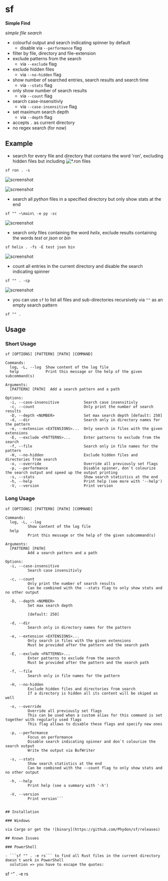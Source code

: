 # sf

__Simple Find__

*simple file search*

* colourful output and search indicating spinner by default 
  * disable via ```--performance``` flag
* filter by file, directory and file-extension
* exclude patterns from the search 
  * via ```--exclude``` flag
* exclude hidden files
  * via ```--no-hidden``` flag
* show number of searched entries, search results and search time
  * via ```--stats``` flag
* only show number of search results 
  * via ```--count``` flag
* search case-insensitivly
  * via ```--case-insensitive``` flag
* set maximum search depth
  * via ```--depth``` flag
* accepts ```.``` as current directory
* no regex search (for now)

## Example

- search for every file and directory that contains the word 'ron', excluding hidden files but including ![*.ron files](https://github.com/ron-rs/ron)

```sf ron . -s```

![screenshot](https://github.com/Phydon/sf/blob/master/assets/sf_ron_current_s_spinner.png)

![screenshot](https://github.com/Phydon/sf/blob/master/assets/sf_ron_current_s_done.png)

- search all *python* files in a specified directory but only show stats at the end

```sf "" ~\main\ -e py -sc```

![screenshot](https://github.com/Phydon/sf/blob/master/assets/sf___path_e_py_sc.png)

- search only files containing the word *helix*, exclude results containing the words *test* or *json* or *bin*

```sf helix . -fs -E test json bin```

![screenshot](https://github.com/Phydon/sf/blob/master/assets/sf_helix_current_fs_E_test_json_bin.png)

- count all entries in the current directory and disable the search indicating spinner 

```sf "" . -cp```

![screenshot](https://github.com/Phydon/sf/blob/master/assets/sf_current_count_all.png)

- you can use ```sf``` to list all files and sub-directories recursively via ```""``` as an empty search pattern 

```sf "" .```

	
## Usage

### Short Usage

```
sf [OPTIONS] [PATTERN] [PATH] [COMMAND]

Commands:
  log, -L, --log  Show content of the log file
  help            Print this message or the help of the given subcommand(s)

Arguments:
  [PATTERN] [PATH]  Add a search pattern and a path

Options:
  -i, --case-insensitive           Search case insensitivly
  -c, --count                      Only print the number of search results
  -D, --depth <NUMBER>             Set max search depth [default: 250]
  -d, --dir                        Search only in directory names for the pattern
  -e, --extension <EXTENSIONS>...  Only search in files with the given extensions
  -E, --exclude <PATTERNS>...      Enter patterns to exclude from the search
  -f, --file                       Search only in file names for the pattern
  -H, --no-hidden                  Exclude hidden files and directories from search
  -o, --override                   Override all previously set flags
  -p, --performance                Disable spinner, don`t colourize the search output and speed up the output printing
  -s, --stats                      Show search statistics at the end
  -h, --help                       Print help (see more with '--help')
  -V, --version                    Print version
```

### Long Usage

```
sf [OPTIONS] [PATTERN] [PATH] [COMMAND]

Commands:
  log, -L, --log
          Show content of the log file
  help
          Print this message or the help of the given subcommand(s)

Arguments:
  [PATTERN] [PATH]
          Add a search pattern and a path

Options:
  -i, --case-insensitive
          Search case insensitivly

  -c, --count
          Only print the number of search results
          Can be combined with the --stats flag to only show stats and no other output

  -D, --depth <NUMBER>
          Set max search depth

          [default: 250]

  -d, --dir
          Search only in directory names for the pattern

  -e, --extension <EXTENSIONS>...
          Only search in files with the given extensions
          Must be provided after the pattern and the search path

  -E, --exclude <PATTERNS>...
          Enter patterns to exclude from the search
          Must be provided after the pattern and the search path

  -f, --file
          Search only in file names for the pattern

  -H, --no-hidden
          Exclude hidden files and directories from search
          If a directory is hidden all its content will be skiped as well

  -o, --override
          Override all previously set flags
          This can be used when a custom alias for this command is set together with regularly used flags
          This flag allows to disable these flags and specify new ones

  -p, --performance
          Focus on performance
          Disable search indicating spinner and don`t colourize the search output
          Write the output via BufWriter

  -s, --stats
          Show search statistics at the end
          Can be combined with the --count flag to only show stats and no other output

  -h, --help
          Print help (see a summary with '-h')

  -V, --version
          Print version```


## Installation

### Windows

via Cargo or get the ![binary](https://github.com/Phydon/sf/releases)

## Known Issues

### PowerShell

- ```sf "" . -e rs``` to find all Rust files in the current directory doesn`t work in PowerShell
  solution => you have to escape the quotes: 

```

sf `"`" . -e rs

```
